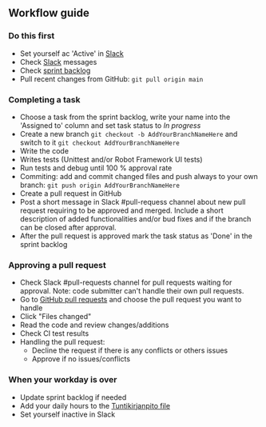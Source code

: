 ## Workflow guide


### Do this first
* Set yourself ac 'Active' in [Slack](https://ohtuprojekti-hq.slack.com)
* Check [Slack]([https://ohtu-k.slack.com/messages/general/](https://ohtuprojekti-hq.slack.com)) messages
* Check [sprint backlog](https://docs.google.com/spreadsheets/d/19JN28VdVESQVGfSUTVLsMB2tkSZfw3HZhc6R9kpa-ng/edit#gid=466729438)
* Pull recent changes from GitHub: `git pull origin main`
  
### Completing a task
* Choose a task from the sprint backlog, write your name into the 'Assigned to' column and set task status to _In progress_
* Create a new branch `git checkout -b AddYourBranchNameHere` and switch to it `git checkout AddYourBranchNameHere`
* Write the code
* Writes tests (Unittest and/or Robot Framework UI tests)
* Run tests and debug until 100 % approval rate
* Commiting: add and commit changed files and push always to your own branch: `git push origin AddYourBranchNameHere`
* Create a pull request in GitHub
* Post a short message in Slack #pull-requess channel about new pull request requiring to be approved and merged. Include a short description of added functionalities and/or bud fixes and if the branch can be closed after approval.
* After the pull request is approved mark the task status as 'Done' in the sprint backlog

### Approving a pull request
* Check Slack #pull-requests channel for pull requests waiting for approval. Note: code submitter can't handle their own pull requests.
* Go to [GitHub pull requests](https://github.com/HY-TKTL/TKT20007-Ohjelmistotuotantoprojekti/pulls) and choose the pull request you want to handle
* Click "Files changed"
* Read the code and review changes/additions
* Check CI test results
* Handling the pull request:
   * Decline the request if there is any conflicts or others issues
   * Approve if no issues/conflicts

### When your workday is over
* Update sprint backlog if needed
* Add your daily hours to the [Tuntikirjanpito file](https://docs.google.com/spreadsheets/d/1rd8avaP7OGhgrX-mo4E5-mgfgCE71X50_aM8jR2hNEc/edit#gid=1189482618)
* Set yourself inactive in Slack
